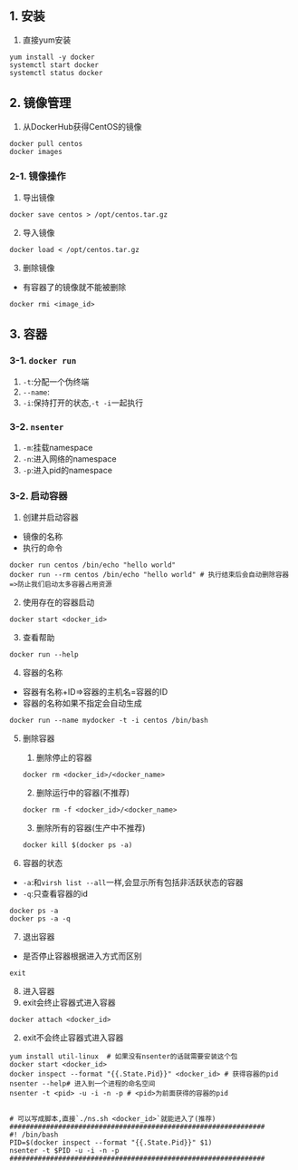 ## 1. 安装
1. 直接yum安装
```
yum install -y docker
systemctl start docker
systemctl status docker
```


## 2. 镜像管理
1. 从DockerHub获得CentOS的镜像
```
docker pull centos
docker images
```


### 2-1. 镜像操作
1. 导出镜像
```
docker save centos > /opt/centos.tar.gz
```
2. 导入镜像
```
docker load < /opt/centos.tar.gz
```
3. 删除镜像
+ 有容器了的镜像就不能被删除
```
docker rmi <image_id>
```


## 3. 容器
### 3-1. `docker run`
1. `-t`:分配一个伪终端
2. `--name`:
3. `-i`:保持打开的状态,`-t -i`一起执行
### 3-2. `nsenter`
1. `-m`:挂载namespace
2. `-n`:进入网络的namespace
3. `-p`:进入pid的namespace
### 3-2. 启动容器
1. 创建并启动容器
+ 镜像的名称
+ 执行的命令
```
docker run centos /bin/echo "hello world"
docker run --rm centos /bin/echo "hello world" # 执行结束后会自动删除容器=>防止我们启动太多容器占用资源
```

2. 使用存在的容器启动
```
docker start <docker_id>
```

3. 查看帮助
```
docker run --help
```

4. 容器的名称
+ 容器有名称+ID=>容器的主机名=容器的ID
+ 容器的名称如果不指定会自动生成
```
docker run --name mydocker -t -i centos /bin/bash
```

5. 删除容器
    1. 删除停止的容器
    ```
    docker rm <docker_id>/<docker_name>
    ```
    2. 删除运行中的容器(不推荐)
    ```
    docker rm -f <docker_id>/<docker_name>
    ```
    3. 删除所有的容器(生产中不推荐)
    ```
    docker kill $(docker ps -a)
    ```


6. 容器的状态
+ `-a`:和`virsh list --all`一样,会显示所有包括非活跃状态的容器
+ `-q`:只查看容器的id
```
docker ps -a
docker ps -a -q
```

7. 退出容器
+ 是否停止容器根据进入方式而区别
```
exit
```

8. 进入容器
  1. exit会终止容器式进入容器
  ```
  docker attach <docker_id>
  ```
  2. exit不会终止容器式进入容器
  ```
  yum install util-linux  # 如果没有nsenter的话就需要安装这个包
  docker start <docker_id>
  docker inspect --format "{{.State.Pid}}" <docker_id> # 获得容器的pid
  nsenter --help# 进入到一个进程的命名空间
  nsenter -t <pid> -u -i -n -p # <pid>为前面获得的容器的pid
  
  
  # 可以写成脚本,直接`./ns.sh <docker_id>`就能进入了(推荐)
  ###############################################################
  #! /bin/bash
  PID=$(docker inspect --format "{{.State.Pid}}" $1)
  nsenter -t $PID -u -i -n -p
  ###############################################################
  ```
  


